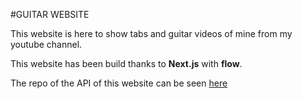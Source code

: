 #GUITAR WEBSITE

This website is here to show tabs and guitar videos of mine from my youtube channel.

This website has been build thanks to **Next.js** with **flow**.

The repo of the API of this website can be seen [here](https://github.com/aurelienbr/guitar-api)

